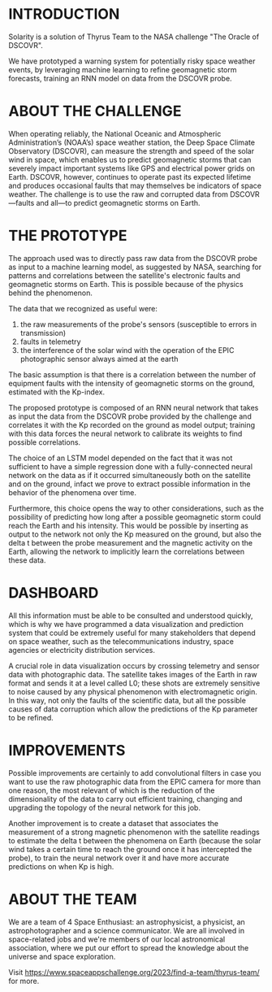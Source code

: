 # INTRODUCTION

Solarity is a solution of Thyrus Team to the NASA challenge "The Oracle of DSCOVR".


We have prototyped a warning system for potentially risky space weather events, by leveraging machine learning to refine geomagnetic storm forecasts, training an RNN model on data from the DSCOVR probe.


# ABOUT THE CHALLENGE

When operating reliably, the National Oceanic and Atmospheric Administration’s (NOAA’s) space weather station, the Deep Space Climate Observatory (DSCOVR), can measure the strength and speed of the solar wind in space, which enables us to predict geomagnetic storms that can severely impact important systems like GPS and electrical power grids on Earth. DSCOVR, however, continues to operate past its expected lifetime and produces occasional faults that may themselves be indicators of space weather. The challenge is to use the raw and corrupted data from DSCOVR—faults and all—to predict geomagnetic storms on Earth.


# THE PROTOTYPE
The approach used was to directly pass raw data from the DSCOVR probe as input to a machine learning model, as suggested by NASA, searching for patterns and correlations between the satellite's electronic faults and geomagnetic storms on Earth. This is possible because of the physics behind the phenomenon.

The data that we recognized as useful were:

1) the raw measurements of the probe's sensors (susceptible to errors in transmission)
2) faults in telemetry
3) the interference of the solar wind with the operation of the EPIC photographic sensor always aimed at the earth


The basic assumption is that there is a correlation between the number of equipment faults with the intensity of geomagnetic storms on the ground, estimated with the Kp-index.


The proposed prototype is composed of an RNN neural network that takes as input the data from the DSCOVR probe provided by the challenge and correlates it with the Kp recorded on the ground as model output; training with this data forces the neural network to calibrate its weights to find possible correlations.

The choice of an LSTM model depended on the fact that it was not sufficient to have a simple regression done with a fully-connected neural network on the data as if it occurred simultaneously both on the satellite and on the ground, infact we prove to extract possible information in the behavior of the phenomena over time.

Furthermore, this choice opens the way to other considerations, such as the possibility of predicting how long after a possible geomagnetic storm could reach the Earth and his intensity. This would be possible by inserting as output to the network not only the Kp measured on the ground, but also the delta t between the probe measurement and the magnetic activity on the Earth, allowing the network to implicitly learn the correlations between these data.


# DASHBOARD
All this information must be able to be consulted and understood quickly, which is why we have programmed a data visualization and prediction system that could be extremely useful for many stakeholders that depend on space weather, such as the telecommunications industry, space agencies or electricity distribution services.


A crucial role in data visualization occurs by crossing telemetry and sensor data with photographic data. The satellite takes images of the Earth in raw format and sends it at a level called L0; these shots are extremely sensitive to noise caused by any physical phenomenon with electromagnetic origin. In this way, not only the faults of the scientific data, but all the possible causes of data corruption which allow the predictions of the Kp parameter to be refined.


# IMPROVEMENTS
Possible improvements are certainly to add convolutional filters in case you want to use the raw photographic data from the EPIC camera for more than one reason, the most relevant of which is the reduction of the dimensionality of the data to carry out efficient training, changing and upgrading the topology of the neural network for this job.

Another improvement is to create a dataset that associates the measurement of a strong magnetic phenomenon with the satellite readings to estimate the delta t between the phenomena on Earth (because the solar wind takes a certain time to reach the ground once it has intercepted the probe), to train the neural network over it and have more accurate predictions on when Kp is high.

# ABOUT THE TEAM

We are a team of 4 Space Enthusiast: an astrophysicist, a physicist, an astrophotographer and a science communicator. We are all involved in space-related jobs and we're members of our local astronomical association, where we put our effort to spread the knowledge about the universe and space exploration.


Visit https://www.spaceappschallenge.org/2023/find-a-team/thyrus-team/ for more.

